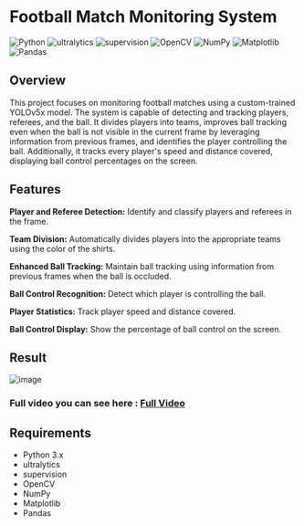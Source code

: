 # Football Match Monitoring System

![Python](https://img.shields.io/badge/Python-3.8%2B-blue)
![ultralytics](https://img.shields.io/badge/ultralytics-0.1%2B-orange)
![supervision](https://img.shields.io/badge/supervision-0.1%2B-green)
![OpenCV](https://img.shields.io/badge/OpenCV-4.5%2B-red)
![NumPy](https://img.shields.io/badge/NumPy-1.19%2B-orange)
![Matplotlib](https://img.shields.io/badge/Matplotlib-3.3%2B-yellow)
![Pandas](https://img.shields.io/badge/Pandas-1.1%2B-green)

## Overview

This project focuses on monitoring football matches using a custom-trained YOLOv5x model. The system is capable of detecting and tracking players, referees, and the ball. It divides players into teams, improves ball tracking even when the ball is not visible in the current frame by leveraging information from previous frames, and identifies the player controlling the ball. Additionally, it tracks every player's speed and distance covered, displaying ball control percentages on the screen.

## Features

**Player and Referee Detection:** Identify and classify players and referees in the frame.

**Team Division:** Automatically divides players into the appropriate teams using the color of the shirts.

**Enhanced Ball Tracking:** Maintain ball tracking using information from previous frames when the ball is occluded.

**Ball Control Recognition:** Detect which player is controlling the ball.

**Player Statistics:** Track player speed and distance covered.

**Ball Control Display:** Show the percentage of ball control on the screen.

## Result

![image](https://github.com/tottopyou/Football-match-AI/assets/110258834/9c936191-b5d0-4d67-88a5-5a7f499bdfe2)

### Full video you can see here :  [Full Video](https://github.com/tottopyou/Football-match-AI/assets/110258834/cbfa0e13-d613-4874-9337-32507d63ea1b)


## Requirements

+ Python 3.x
+ ultralytics
+ supervision
+ OpenCV
+ NumPy
+ Matplotlib
+ Pandas
